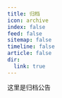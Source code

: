 ```yaml
---
title: 归档
icon: archive
index: false
feed: false
sitemap: false
timeline: false
article: false
dir:
  link: true
---
```


这里是归档公告